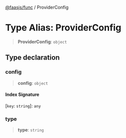 [@faasjs/func](../README.md) / ProviderConfig

# Type Alias: ProviderConfig

> **ProviderConfig**: `object`

## Type declaration

### config

> **config**: `object`

#### Index Signature

 \[`key`: `string`\]: `any`

### type

> **type**: `string`

